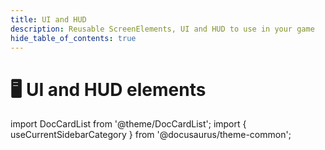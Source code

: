 ```yaml
---
title: UI and HUD
description: Reusable ScreenElements, UI and HUD to use in your game
hide_table_of_contents: true
---
```


# 🖥️ UI and HUD elements

import DocCardList from '@theme/DocCardList';
import { useCurrentSidebarCategory } from '@docusaurus/theme-common';

<DocCardList items={useCurrentSidebarCategory().items} />